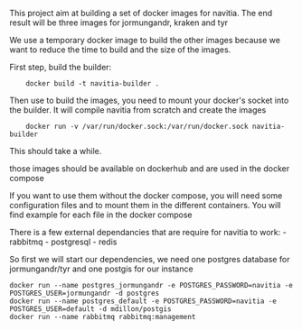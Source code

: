 This project aim at building a set of docker images for navitia.
The end result will be three images for jormungandr, kraken and tyr

We use a temporary docker image to build the other images because we want to reduce the time to build and the size of the images.

First step, build the builder:
```
    docker build -t navitia-builder .
```

Then use to build the images, you need to mount your docker's socket into the builder.
It will compile navitia from scratch and create the images
```
    docker run -v /var/run/docker.sock:/var/run/docker.sock navitia-builder
```

This should take a while.

those images should be available on dockerhub and are used in the docker compose


If you want to use them without the docker compose, you will need some configuration files and to mount them
in the different containers. You will find example for each file in the docker compose

There is a few external dependancies that are require for navitia to work:
    - rabbitmq
    - postgresql
    - redis

So first we will start our dependencies, we need one postgres database for jormungandr/tyr and one postgis for our instance
```
docker run --name postgres_jormungandr -e POSTGRES_PASSWORD=navitia -e POSTGRES_USER=jormungandr -d postgres
docker run --name postgres_default -e POSTGRES_PASSWORD=navitia -e POSTGRES_USER=default -d mdillon/postgis
docker run --name rabbitmq rabbitmq:management
```
